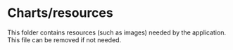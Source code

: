 # Charts/resources

This folder contains resources (such as images) needed by the application. This file can
be removed if not needed.
